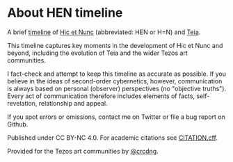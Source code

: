 # About HEN timeline

A brief [timeline](timeline.md) of [Hic et Nunc](https://web.archive.org/web/20211107123525/https://www.hicetnunc.xyz/) (abbreviated: HEN or H=N) and [Teia](https://teia.art/).

This timeline captures key moments in the development of Hic et Nunc and beyond, including the evolution of Teia and the wider Tezos art communities.

I fact-check and attempt to keep this timeline as accurate as possible. If you believe in the ideas of second-order cybernetics, however, communication is always based on personal (observer) perspectives (no "objective truths"). Every act of communication therefore includes elements of facts, self-revelation, relationship and appeal. 

If you spot errors or omissions, contact me on Twitter or file a bug report on Github.

Published under CC BY-NC 4.0. For academic citations see [CITATION.cff](CITATION.cff).

Provided for the Tezos art communities by [@crcdng](https://twitter.com/crcdng).
